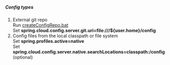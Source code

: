 ##### Config types

1. External git repo  
    Run [createConfigRepo.bat](createConfigRepo.bat)  
    Set <b>spring.cloud.config.server.git.uri=file:///${user.home}/config</b>  
2. Config files from the local classpath or file system  
    Set <b>spring.profiles.active=native</b>  
    Set <b>spring.cloud.config.server.native.searchLocations=classpath:/config</b> (optional)  

